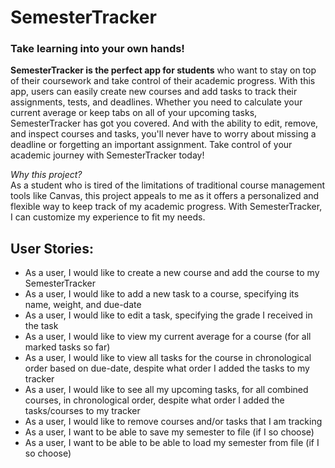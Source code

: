 # SemesterTracker
### Take learning into your own hands!
**SemesterTracker is the perfect app for students** who want to stay on top of 
their coursework and take control of their academic progress. With this app,
users can easily create new courses and add tasks to track their assignments,
tests, and deadlines. Whether you need to calculate your current average or
keep tabs on all of your upcoming tasks, SemesterTracker has got you covered. 
And with the ability to edit, remove, and inspect courses and tasks, you'll 
never have to worry about missing a deadline or forgetting an important assignment.
Take control of your academic journey with SemesterTracker today!


_Why this project?_  
As a student who is tired of the limitations of traditional course management tools
like Canvas, this project appeals to me as it offers a personalized and flexible way to keep track of 
my academic progress. With SemesterTracker, I can customize my experience to fit 
my needs.




## User Stories:
- As a user, I would like to create a new course and add the course to my SemesterTracker
- As a user, I would like to add a new task to a course, specifying its name, weight, and due-date
- As a user, I would like to edit a task, specifying the grade I received in the task
- As a user, I would like to view my current average for a course (for all marked tasks so far)
- As a user, I would like to view all tasks for the course in chronological order based on due-date, despite what order I added the tasks to my tracker
- As a user, I would like to see all my upcoming tasks, for all combined courses, in chronological order, despite what order I added the tasks/courses to my tracker
- As a user, I would like to remove courses and/or tasks that I am tracking
- As a user, I want to be able to save my semester to file (if I so choose)
- As a user, I want to be able to be able to load my semester from file (if I so choose)


